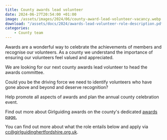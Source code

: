```yaml
---
title: County awards lead volunteer
date: 2024-06-27T20:54:00 +01:00
image: /assets/images/2024/06/county-award-lead-volunteer-vacancy.webp
download: "/assets/docs/2024/awards-lead-volunteer-role-description.pdf"
categories: 
    - County team
---
```

Awards are a wonderful way to celebrate the achievements of members and recognise our volunteers. As a county we understand the importance of ensuring our volunteers feel valued and appreciated.

We are looking for our next county awards lead volunteer to head the awards committee.

Could you be the driving force we need to identify volunteers who have gone above and beyond and deserve recognition?

Help promote all aspects of awards and plan the annual county celebration event.

Find out more about Girlguiding awards on the county's dedicated [awards page.](/get-involved/thanks/)

You can find out more about what the role entails below and apply via <cc@girlguidinghertfordshire.org.uk>.
